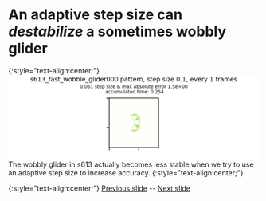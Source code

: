 # An adaptive step size can _destabilize_ a sometimes wobbly glider 


{:style="text-align:center;"}
![lenia title](https://raw.githubusercontent.com/riveSunder/yuca_docs/master/assets/consequential_step_size/adaptive_ss_fail.gif)
The wobbly glider in s613 actually becomes less stable when we try to use an adaptive step size to increase accuracy.
{:style="text-align:center;"}


{:style="text-align:center;"}
[Previous slide](https://rivesunder.github.io/yuca_docs/ss_slide_004) -- [Next slide](https://rivesunder.github.io/yuca_docs/ss_slide_005)
